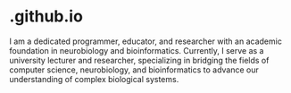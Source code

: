 # .github.io
I am a dedicated programmer, educator, and researcher with an academic foundation in neurobiology and bioinformatics. Currently, I serve as a university lecturer and researcher, specializing in bridging the fields of computer science, neurobiology, and bioinformatics to advance our understanding of complex biological systems.  
